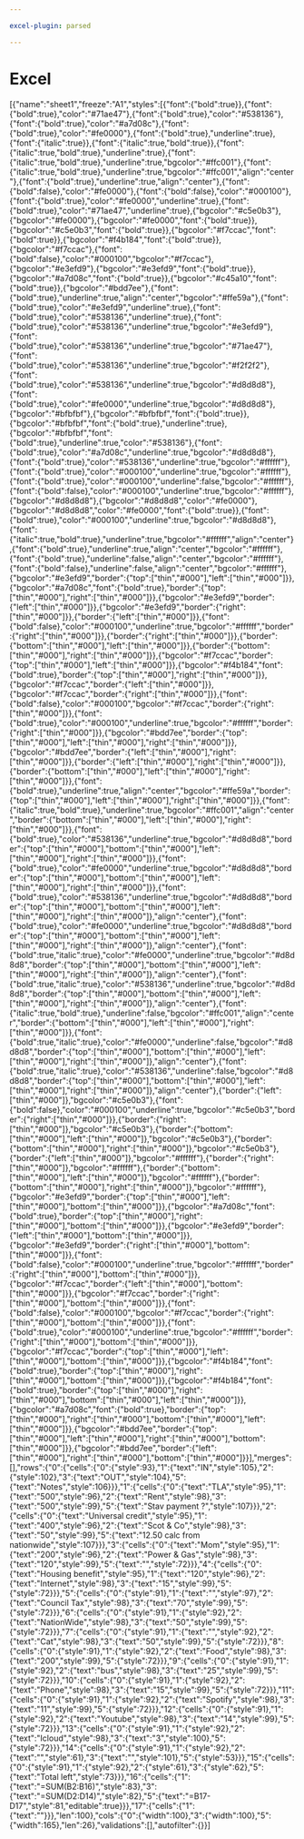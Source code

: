 ```yaml
---

excel-plugin: parsed

---
```



# Excel
[{"name":"sheet1","freeze":"A1","styles":[{"font":{"bold":true}},{"font":{"bold":true},"color":"#71ae47"},{"font":{"bold":true},"color":"#538136"},{"font":{"bold":true},"color":"#a7d08c"},{"font":{"bold":true},"color":"#fe0000"},{"font":{"bold":true},"underline":true},{"font":{"italic":true}},{"font":{"italic":true,"bold":true}},{"font":{"italic":true,"bold":true},"underline":true},{"font":{"italic":true,"bold":true},"underline":true,"bgcolor":"#ffc001"},{"font":{"italic":true,"bold":true},"underline":true,"bgcolor":"#ffc001","align":"center"},{"font":{"bold":true},"underline":true,"align":"center"},{"font":{"bold":false},"color":"#fe0000"},{"font":{"bold":false},"color":"#000100"},{"font":{"bold":true},"color":"#fe0000","underline":true},{"font":{"bold":true},"color":"#71ae47","underline":true},{"bgcolor":"#c5e0b3"},{"bgcolor":"#fe0000"},{"bgcolor":"#fe0000","font":{"bold":true}},{"bgcolor":"#c5e0b3","font":{"bold":true}},{"bgcolor":"#f7ccac","font":{"bold":true}},{"bgcolor":"#f4b184","font":{"bold":true}},{"bgcolor":"#f7ccac"},{"font":{"bold":false},"color":"#000100","bgcolor":"#f7ccac"},{"bgcolor":"#e3efd9"},{"bgcolor":"#e3efd9","font":{"bold":true}},{"bgcolor":"#a7d08c","font":{"bold":true}},{"bgcolor":"#c45a10","font":{"bold":true}},{"bgcolor":"#bdd7ee"},{"font":{"bold":true},"underline":true,"align":"center","bgcolor":"#ffe59a"},{"font":{"bold":true},"color":"#e3efd9","underline":true},{"font":{"bold":true},"color":"#538136","underline":true},{"font":{"bold":true},"color":"#538136","underline":true,"bgcolor":"#e3efd9"},{"font":{"bold":true},"color":"#538136","underline":true,"bgcolor":"#71ae47"},{"font":{"bold":true},"color":"#538136","underline":true,"bgcolor":"#f2f2f2"},{"font":{"bold":true},"color":"#538136","underline":true,"bgcolor":"#d8d8d8"},{"font":{"bold":true},"color":"#fe0000","underline":true,"bgcolor":"#d8d8d8"},{"bgcolor":"#bfbfbf"},{"bgcolor":"#bfbfbf","font":{"bold":true}},{"bgcolor":"#bfbfbf","font":{"bold":true},"underline":true},{"bgcolor":"#bfbfbf","font":{"bold":true},"underline":true,"color":"#538136"},{"font":{"bold":true},"color":"#a7d08c","underline":true,"bgcolor":"#d8d8d8"},{"font":{"bold":true},"color":"#538136","underline":true,"bgcolor":"#ffffff"},{"font":{"bold":true},"color":"#000100","underline":true,"bgcolor":"#ffffff"},{"font":{"bold":true},"color":"#000100","underline":false,"bgcolor":"#ffffff"},{"font":{"bold":false},"color":"#000100","underline":true,"bgcolor":"#ffffff"},{"bgcolor":"#d8d8d8"},{"bgcolor":"#d8d8d8","color":"#fe0000"},{"bgcolor":"#d8d8d8","color":"#fe0000","font":{"bold":true}},{"font":{"bold":true},"color":"#000100","underline":true,"bgcolor":"#d8d8d8"},{"font":{"italic":true,"bold":true},"underline":true,"bgcolor":"#ffffff","align":"center"},{"font":{"bold":true},"underline":true,"align":"center","bgcolor":"#ffffff"},{"font":{"bold":true},"underline":false,"align":"center","bgcolor":"#ffffff"},{"font":{"bold":false},"underline":false,"align":"center","bgcolor":"#ffffff"},{"bgcolor":"#e3efd9","border":{"top":["thin","#000"],"left":["thin","#000"]}},{"bgcolor":"#a7d08c","font":{"bold":true},"border":{"top":["thin","#000"],"right":["thin","#000"]}},{"bgcolor":"#e3efd9","border":{"left":["thin","#000"]}},{"bgcolor":"#e3efd9","border":{"right":["thin","#000"]}},{"border":{"left":["thin","#000"]}},{"font":{"bold":false},"color":"#000100","underline":true,"bgcolor":"#ffffff","border":{"right":["thin","#000"]}},{"border":{"right":["thin","#000"]}},{"border":{"bottom":["thin","#000"],"left":["thin","#000"]}},{"border":{"bottom":["thin","#000"],"right":["thin","#000"]}},{"bgcolor":"#f7ccac","border":{"top":["thin","#000"],"left":["thin","#000"]}},{"bgcolor":"#f4b184","font":{"bold":true},"border":{"top":["thin","#000"],"right":["thin","#000"]}},{"bgcolor":"#f7ccac","border":{"left":["thin","#000"]}},{"bgcolor":"#f7ccac","border":{"right":["thin","#000"]}},{"font":{"bold":false},"color":"#000100","bgcolor":"#f7ccac","border":{"right":["thin","#000"]}},{"font":{"bold":true},"color":"#000100","underline":true,"bgcolor":"#ffffff","border":{"right":["thin","#000"]}},{"bgcolor":"#bdd7ee","border":{"top":["thin","#000"],"left":["thin","#000"],"right":["thin","#000"]}},{"bgcolor":"#bdd7ee","border":{"left":["thin","#000"],"right":["thin","#000"]}},{"border":{"left":["thin","#000"],"right":["thin","#000"]}},{"border":{"bottom":["thin","#000"],"left":["thin","#000"],"right":["thin","#000"]}},{"font":{"bold":true},"underline":true,"align":"center","bgcolor":"#ffe59a","border":{"top":["thin","#000"],"left":["thin","#000"],"right":["thin","#000"]}},{"font":{"italic":true,"bold":true},"underline":true,"bgcolor":"#ffc001","align":"center","border":{"bottom":["thin","#000"],"left":["thin","#000"],"right":["thin","#000"]}},{"font":{"bold":true},"color":"#538136","underline":true,"bgcolor":"#d8d8d8","border":{"top":["thin","#000"],"bottom":["thin","#000"],"left":["thin","#000"],"right":["thin","#000"]}},{"font":{"bold":true},"color":"#fe0000","underline":true,"bgcolor":"#d8d8d8","border":{"top":["thin","#000"],"bottom":["thin","#000"],"left":["thin","#000"],"right":["thin","#000"]}},{"font":{"bold":true},"color":"#538136","underline":true,"bgcolor":"#d8d8d8","border":{"top":["thin","#000"],"bottom":["thin","#000"],"left":["thin","#000"],"right":["thin","#000"]},"align":"center"},{"font":{"bold":true},"color":"#fe0000","underline":true,"bgcolor":"#d8d8d8","border":{"top":["thin","#000"],"bottom":["thin","#000"],"left":["thin","#000"],"right":["thin","#000"]},"align":"center"},{"font":{"bold":true,"italic":true},"color":"#fe0000","underline":true,"bgcolor":"#d8d8d8","border":{"top":["thin","#000"],"bottom":["thin","#000"],"left":["thin","#000"],"right":["thin","#000"]},"align":"center"},{"font":{"bold":true,"italic":true},"color":"#538136","underline":true,"bgcolor":"#d8d8d8","border":{"top":["thin","#000"],"bottom":["thin","#000"],"left":["thin","#000"],"right":["thin","#000"]},"align":"center"},{"font":{"italic":true,"bold":true},"underline":false,"bgcolor":"#ffc001","align":"center","border":{"bottom":["thin","#000"],"left":["thin","#000"],"right":["thin","#000"]}},{"font":{"bold":true,"italic":true},"color":"#fe0000","underline":false,"bgcolor":"#d8d8d8","border":{"top":["thin","#000"],"bottom":["thin","#000"],"left":["thin","#000"],"right":["thin","#000"]},"align":"center"},{"font":{"bold":true,"italic":true},"color":"#538136","underline":false,"bgcolor":"#d8d8d8","border":{"top":["thin","#000"],"bottom":["thin","#000"],"left":["thin","#000"],"right":["thin","#000"]},"align":"center"},{"border":{"left":["thin","#000"]},"bgcolor":"#c5e0b3"},{"font":{"bold":false},"color":"#000100","underline":true,"bgcolor":"#c5e0b3","border":{"right":["thin","#000"]}},{"border":{"right":["thin","#000"]},"bgcolor":"#c5e0b3"},{"border":{"bottom":["thin","#000"],"left":["thin","#000"]},"bgcolor":"#c5e0b3"},{"border":{"bottom":["thin","#000"],"right":["thin","#000"]},"bgcolor":"#c5e0b3"},{"border":{"left":["thin","#000"]},"bgcolor":"#ffffff"},{"border":{"right":["thin","#000"]},"bgcolor":"#ffffff"},{"border":{"bottom":["thin","#000"],"left":["thin","#000"]},"bgcolor":"#ffffff"},{"border":{"bottom":["thin","#000"],"right":["thin","#000"]},"bgcolor":"#ffffff"},{"bgcolor":"#e3efd9","border":{"top":["thin","#000"],"left":["thin","#000"],"bottom":["thin","#000"]}},{"bgcolor":"#a7d08c","font":{"bold":true},"border":{"top":["thin","#000"],"right":["thin","#000"],"bottom":["thin","#000"]}},{"bgcolor":"#e3efd9","border":{"left":["thin","#000"],"bottom":["thin","#000"]}},{"bgcolor":"#e3efd9","border":{"right":["thin","#000"],"bottom":["thin","#000"]}},{"font":{"bold":false},"color":"#000100","underline":true,"bgcolor":"#ffffff","border":{"right":["thin","#000"],"bottom":["thin","#000"]}},{"bgcolor":"#f7ccac","border":{"left":["thin","#000"],"bottom":["thin","#000"]}},{"bgcolor":"#f7ccac","border":{"right":["thin","#000"],"bottom":["thin","#000"]}},{"font":{"bold":false},"color":"#000100","bgcolor":"#f7ccac","border":{"right":["thin","#000"],"bottom":["thin","#000"]}},{"font":{"bold":true},"color":"#000100","underline":true,"bgcolor":"#ffffff","border":{"right":["thin","#000"],"bottom":["thin","#000"]}},{"bgcolor":"#f7ccac","border":{"top":["thin","#000"],"left":["thin","#000"],"bottom":["thin","#000"]}},{"bgcolor":"#f4b184","font":{"bold":true},"border":{"top":["thin","#000"],"right":["thin","#000"],"bottom":["thin","#000"]}},{"bgcolor":"#f4b184","font":{"bold":true},"border":{"top":["thin","#000"],"right":["thin","#000"],"bottom":["thin","#000"],"left":["thin","#000"]}},{"bgcolor":"#a7d08c","font":{"bold":true},"border":{"top":["thin","#000"],"right":["thin","#000"],"bottom":["thin","#000"],"left":["thin","#000"]}},{"bgcolor":"#bdd7ee","border":{"top":["thin","#000"],"left":["thin","#000"],"right":["thin","#000"],"bottom":["thin","#000"]}},{"bgcolor":"#bdd7ee","border":{"left":["thin","#000"],"right":["thin","#000"],"bottom":["thin","#000"]}}],"merges":[],"rows":{"0":{"cells":{"0":{"style":93},"1":{"text":"IN","style":105},"2":{"style":102},"3":{"text":"OUT","style":104},"5":{"text":"Notes","style":106}}},"1":{"cells":{"0":{"text":"TLA","style":95},"1":{"text":"500","style":96},"2":{"text":"Rent","style":98},"3":{"text":"500","style":99},"5":{"text":"Stav payment ?","style":107}}},"2":{"cells":{"0":{"text":"Universal credit","style":95},"1":{"text":"400","style":96},"2":{"text":"Scot & Co","style":98},"3":{"text":"50","style":99},"5":{"text":"12.50 calc from nationwide","style":107}}},"3":{"cells":{"0":{"text":"Mom","style":95},"1":{"text":"200","style":96},"2":{"text":"Power & Gas","style":98},"3":{"text":"120","style":99},"5":{"text":"","style":72}}},"4":{"cells":{"0":{"text":"Housing benefit","style":95},"1":{"text":"120","style":96},"2":{"text":"Internet","style":98},"3":{"text":"15","style":99},"5":{"style":72}}},"5":{"cells":{"0":{"style":91},"1":{"text":"","style":97},"2":{"text":"Council Tax","style":98},"3":{"text":"70","style":99},"5":{"style":72}}},"6":{"cells":{"0":{"style":91},"1":{"style":92},"2":{"text":"NationWide","style":98},"3":{"text":"50","style":99},"5":{"style":72}}},"7":{"cells":{"0":{"style":91},"1":{"text":"","style":92},"2":{"text":"Cat","style":98},"3":{"text":"50","style":99},"5":{"style":72}}},"8":{"cells":{"0":{"style":91},"1":{"style":92},"2":{"text":"Food","style":98},"3":{"text":"200","style":99},"5":{"style":72}}},"9":{"cells":{"0":{"style":91},"1":{"style":92},"2":{"text":"bus","style":98},"3":{"text":"25","style":99},"5":{"style":72}}},"10":{"cells":{"0":{"style":91},"1":{"style":92},"2":{"text":"Phone","style":98},"3":{"text":"15","style":99},"5":{"style":72}}},"11":{"cells":{"0":{"style":91},"1":{"style":92},"2":{"text":"Spotify","style":98},"3":{"text":"11","style":99},"5":{"style":72}}},"12":{"cells":{"0":{"style":91},"1":{"style":92},"2":{"text":"Youtube","style":98},"3":{"text":"14","style":99},"5":{"style":72}}},"13":{"cells":{"0":{"style":91},"1":{"style":92},"2":{"text":"Icloud","style":98},"3":{"text":"3","style":100},"5":{"style":72}}},"14":{"cells":{"0":{"style":91},"1":{"style":92},"2":{"text":"","style":61},"3":{"text":"","style":101},"5":{"style":53}}},"15":{"cells":{"0":{"style":91},"1":{"style":92},"2":{"style":61},"3":{"style":62},"5":{"text":"Total left","style":73}}},"16":{"cells":{"1":{"text":"=SUM(B2:B16)","style":83},"3":{"text":"=SUM(D2:D14)","style":82},"5":{"text":"=B17-D17","style":81,"editable":true}}},"17":{"cells":{"1":{"text":""}}},"len":100},"cols":{"0":{"width":100},"3":{"width":100},"5":{"width":165},"len":26},"validations":[],"autofilter":{}}]
